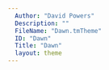 ```yaml
---
  Author: "David Powers"
  Description: ""
  FileName: "Dawn.tmTheme"
  ID: "Dawn"
  Title: "Dawn"
  layout: theme
---
```

  